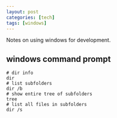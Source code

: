 ```yaml
---
layout: post
categories: [tech]
tags: [windows]
---
```


Notes on using windows for development.

<!--excerpt separator -->

## windows command prompt

```
# dir info  
dir
# list subfolders  
dir /b
# show entire tree of subfolders  
tree
# list all files in subfolders  
dir /s
```
